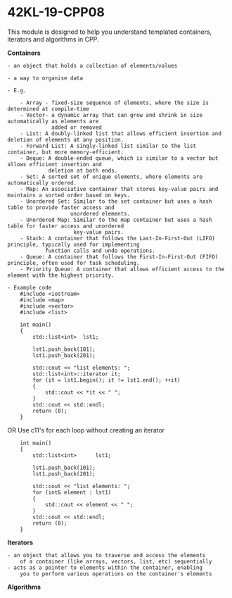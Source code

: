 # 42KL-19-CPP08

This module is designed to help you understand templated containers, iterators and algorithms in CPP.

**Containers**

	- an object that holds a collection of elements/values

	- a way to organise data

	- E.g.

		- Array - fixed-size sequence of elements, where the size is determined at compile-time
		- Vector- a dynamic array that can grow and shrink in size automatically as elements are
		  		  added or removed
		- List: A doubly-linked list that allows efficient insertion and deletion of elements at any position.
		- Forward List: A singly-linked list similar to the list container, but more memory-efficient.
		- Deque: A double-ended queue, which is similar to a vector but allows efficient insertion and
			     deletion at both ends.
		- Set: A sorted set of unique elements, where elements are automatically ordered.
		- Map: An associative container that stores key-value pairs and maintains a sorted order based on keys.
		- Unordered Set: Similar to the set container but uses a hash table to provide faster access and 
		                unordered elements.
		- Unordered Map: Similar to the map container but uses a hash table for faster access and unordered
		                 key-value pairs.
		- Stack: A container that follows the Last-In-First-Out (LIFO) principle, typically used for implementing
                function calls and undo operations.
		- Queue: A container that follows the First-In-First-Out (FIFO) principle, often used for task scheduling.
		- Priority Queue: A container that allows efficient access to the element with the highest priority.
	
	- Example code
		#include <iostream>
		#include <map>
		#include <vector>
		#include <list>

		int main()
		{
			std::list<int>	lst1;
			
			lst1.push_back(101);
			lst1.push_back(201);

			std::cout << "list elements: ";
			std::list<int>::iterator it;
			for (it = lst1.begin(); it != lst1.end(); ++it)
			{
				std::cout << *it << " ";
			}
			std::cout << std::endl;
			return (0);
		}

OR 
Use c11's for each loop without creating an iterator
		
		int main()
		{
			std::list<int>		lst1;
			
			lst1.push_back(101);
			lst1.push_back(201);

			std::cout << "list elements: ";
			for (int& element : lst1)
			{
				std::cout << element << " ";
			}
			std::cout << std::endl;
			return (0);
		}

**Iterators**

	- an object that allows you to traverse and access the elements
		of a container (like arrays, vectors, list, etc) sequentially
	- acts as a pointer to elements within the container, enabling
		you to perform various operations on the container's elements

**Algorithms**
